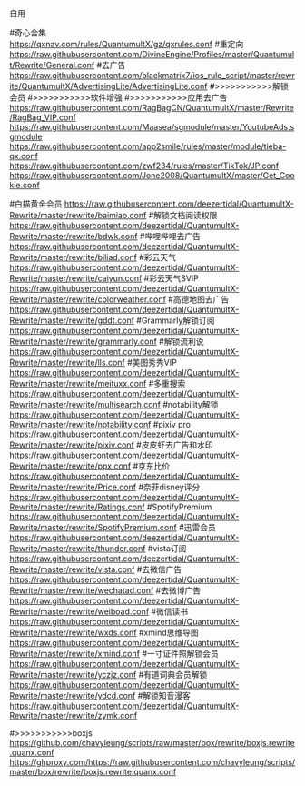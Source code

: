 自用

#奇心合集  
https://qxnav.com/rules/QuantumultX/gz/qxrules.conf
#重定向
https://raw.githubusercontent.com/DivineEngine/Profiles/master/Quantumult/Rewrite/General.conf
#去广告
https://raw.githubusercontent.com/blackmatrix7/ios_rule_script/master/rewrite/QuantumultX/AdvertisingLite/AdvertisingLite.conf
#>>>>>>>>>>>解锁会员
#>>>>>>>>>>>软件增强
#>>>>>>>>>>>应用去广告
https://raw.githubusercontent.com/RagBagCN/QuantumultX/master/Rewrite/RagBag_VIP.conf
https://raw.githubusercontent.com/Maasea/sgmodule/master/YoutubeAds.sgmodule
https://raw.githubusercontent.com/app2smile/rules/master/module/tieba-qx.conf
https://raw.githubusercontent.com/zwf234/rules/master/TikTok/JP.conf
https://raw.githubusercontent.com/Jone2008/QuantumultX/master/Get_Cookie.conf

#白描黄金会员
https://raw.githubusercontent.com/deezertidal/QuantumultX-Rewrite/master/rewrite/baimiao.conf
#解锁文档阅读权限
https://raw.githubusercontent.com/deezertidal/QuantumultX-Rewrite/master/rewrite/bdwk.conf
#哔哩哔哩去广告
https://raw.githubusercontent.com/deezertidal/QuantumultX-Rewrite/master/rewrite/biliad.conf
#彩云天气
https://raw.githubusercontent.com/deezertidal/QuantumultX-Rewrite/master/rewrite/caiyun.conf
#彩云天气SVIP
https://raw.githubusercontent.com/deezertidal/QuantumultX-Rewrite/master/rewrite/colorweather.conf
#高德地图去广告
https://raw.githubusercontent.com/deezertidal/QuantumultX-Rewrite/master/rewrite/gddt.conf
#Grammarly解锁订阅
https://raw.githubusercontent.com/deezertidal/QuantumultX-Rewrite/master/rewrite/grammarly.conf
#解锁流利说
https://raw.githubusercontent.com/deezertidal/QuantumultX-Rewrite/master/rewrite/lls.conf
#美图秀秀VIP
https://raw.githubusercontent.com/deezertidal/QuantumultX-Rewrite/master/rewrite/meituxx.conf
#多重搜索
https://raw.githubusercontent.com/deezertidal/QuantumultX-Rewrite/master/rewrite/multisearch.conf
#notability解锁
https://raw.githubusercontent.com/deezertidal/QuantumultX-Rewrite/master/rewrite/notability.conf
#pixiv pro
https://raw.githubusercontent.com/deezertidal/QuantumultX-Rewrite/master/rewrite/pixiv.conf
#皮皮虾去广告和水印
https://raw.githubusercontent.com/deezertidal/QuantumultX-Rewrite/master/rewrite/ppx.conf
#京东比价
https://raw.githubusercontent.com/deezertidal/QuantumultX-Rewrite/master/rewrite/Price.conf
#奈菲disney评分
https://raw.githubusercontent.com/deezertidal/QuantumultX-Rewrite/master/rewrite/Ratings.conf
#SpotifyPremium
https://raw.githubusercontent.com/deezertidal/QuantumultX-Rewrite/master/rewrite/SpotifyPremium.conf
#迅雷会员
https://raw.githubusercontent.com/deezertidal/QuantumultX-Rewrite/master/rewrite/thunder.conf
#vista订阅
https://raw.githubusercontent.com/deezertidal/QuantumultX-Rewrite/master/rewrite/vista.conf
#去微信广告
https://raw.githubusercontent.com/deezertidal/QuantumultX-Rewrite/master/rewrite/wechatad.conf
#去微博广告
https://raw.githubusercontent.com/deezertidal/QuantumultX-Rewrite/master/rewrite/weiboad.conf
#微信读书
https://raw.githubusercontent.com/deezertidal/QuantumultX-Rewrite/master/rewrite/wxds.conf
#xmind思维导图
https://raw.githubusercontent.com/deezertidal/QuantumultX-Rewrite/master/rewrite/xmind.conf
#一寸证件照解锁会员
https://raw.githubusercontent.com/deezertidal/QuantumultX-Rewrite/master/rewrite/yczjz.conf
#有道词典会员解锁
https://raw.githubusercontent.com/deezertidal/QuantumultX-Rewrite/master/rewrite/ydcd.conf
#解锁知音漫客
https://raw.githubusercontent.com/deezertidal/QuantumultX-Rewrite/master/rewrite/zymk.conf

#>>>>>>>>>>>boxjs
https://github.com/chavyleung/scripts/raw/master/box/rewrite/boxjs.rewrite.quanx.conf
https://ghproxy.com/https://raw.githubusercontent.com/chavyleung/scripts/master/box/rewrite/boxjs.rewrite.quanx.conf
